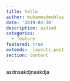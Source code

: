 ```yaml
---
title: hello
author: muhammadmuhlas
date: '2019-04-30'
description: asdsad
categories:
  - feature
featured: true
extends: _layouts.post
section: content
---
```

asdnsakdjnaskdja
